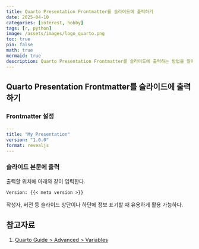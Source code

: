 ```yaml
---
title: Quarto Presentation Frontmatter를 슬라이드에 출력하기
date: 2025-04-10 
categories: [interest, hobby]
tags: [r, python]
image: /assets/images/logo_quarto.png
toc: true
pin: false
math: true
mermaid: true
description: Quarto Presentation Frontmatter를 슬라이드에 출력하는 방법을 알아본다.
---
```


## Quarto Presentation Frontmatter를 슬라이드에 출력하기

### Frontmatter 설정

```yaml
---
title: "My Presentation"
version: "1.0.0"
format: revealjs
---
```

### 슬라이드 본문에 출력

출력할 위치에 아래와 같이 입력한다.

```txt
Version: {{< meta version >}}
```

작성자, 버전 등 슬라이드 상단이나 하단에 정보 표기할 때 유용하게 활용 가능하다.

## 참고자료

1. [Quarto Guide > Advanced > Variables](https://quarto.org/docs/authoring/variables.html)
